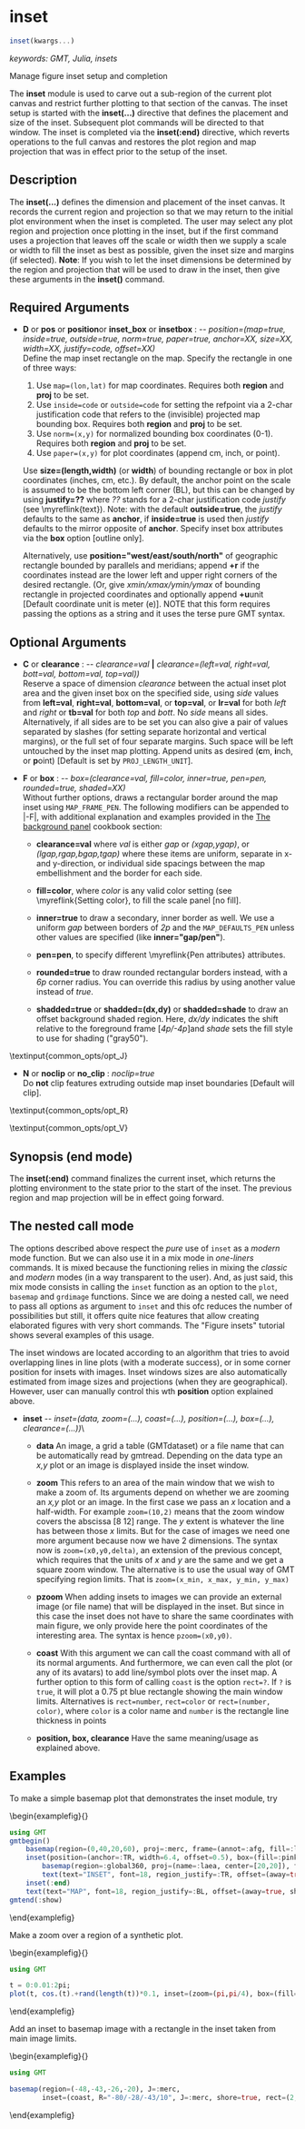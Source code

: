 # inset

```julia
inset(kwargs...)
```

*keywords: GMT, Julia, insets*

Manage figure inset setup and completion

The **inset** module is used to carve out a sub-region of the current plot canvas and
restrict further plotting to that section of the canvas. The inset setup is started with the **inset(...)**
directive that defines the placement and size of the inset. Subsequent plot commands will be directed
to that window. The inset is completed via the **inset(:end)** directive, which reverts operations to the full
canvas and restores the plot region and map projection that was in effect prior to the setup of the inset.


Description
-----------

The **inset(...)** defines the dimension and placement of the inset canvas. It records the current region and
projection so that we may return to the initial plot environment when  the inset is completed. The user may
select any plot region and projection once plotting in the inset, but if the first command uses a projection
that leaves off the scale or width then we supply a scale or width to fill the inset as best as possible, given
the inset size and margins (if selected). **Note**: If you wish to let the inset dimensions be determined by the
region and projection that will be used to draw in the inset, then give these arguments in the **inset()** command.


Required Arguments
------------------

- **D** or **pos**  or **position**or **inset_box** or **insetbox** : -- *position=(map=true, inside=true, outside=true, norm=true, paper=true, anchor=XX, size=XX, width=XX, justify=code, offset=XX)*\
    Define the map inset rectangle on the map. Specify the rectangle in one of three ways:

    1. Use `map=(lon,lat)` for map coordinates. Requires both **region** and **proj** to be set.
    2. Use `inside=code` or `outside=code` for setting the refpoint via a 2-char justification code that refers to
         the (invisible) projected map bounding box. Requires both **region** and **proj** to be set.
    3. Use `norm=(x,y)` for normalized bounding box coordinates (0-1). Requires both **region** and **proj** to be set.
    4. Use `paper=(x,y)` for plot coordinates (append cm, inch, or point).

    Use **size=(length,width)** (or **width**) of bounding rectangle or box in plot coordinates (inches, cm, etc.).
    By default, the anchor point on the scale is assumed to be the bottom left corner (BL), but this can be changed
    by using **justify=??** where *??* stands for a 2-char justification code *justify* (see \myreflink{text}).
    Note: with the default **outside=true**, the *justify* defaults to the same as **anchor**, if **inside=true** is used then *justify* defaults to the mirror opposite of **anchor**. Specify inset box attributes via the **box** option [outline only].

    Alternatively, use **position="west/east/south/north"** of geographic rectangle bounded by parallels and
    meridians; append **+r** if the coordinates instead are the lower left and upper right corners of the desired
    rectangle. (Or, give *xmin/xmax/ymin/ymax* of bounding rectangle in projected coordinates and optionally
    append **+u**unit [Default coordinate unit is meter (e)]. NOTE that this form requires passing the options
    as a string and it uses the terse pure GMT syntax.

Optional Arguments
------------------

- **C** or **clearance** : -- *clearance=val* **|** *clearance=(left=val, right=val, bott=val, bottom=val, top=val))*\
    Reserve a space of dimension *clearance* between the actual inset plot area and the given inset box on the specified
    side, using *side* values from **left=val**, **right=val**, **bottom=val**, or **top=val**, or **lr=val** for both
    *left* and *right* or **tb=val** for both *top* and *bott*. No *side* means all sides. Alternatively, if all sides
    are to be set you can also give a pair of values separated by slashes (for setting separate horizontal and vertical
    margins), or the full set of four separate margins. Such space will be left untouched by the inset map plotting.
    Append units as desired  (**c**m, **i**nch, or **p**oint) [Default is set by `PROJ_LENGTH_UNIT`].

- **F** or **box** : -- *box=(clearance=val, fill=color, inner=true, pen=pen, rounded=true, shaded=XX)*\
    Without further options, draws a rectangular border around the map inset using `MAP_FRAME_PEN`. The following
    modifiers can be appended to |-F|, with additional explanation and examples provided in the
    [The background panel](https://docs.generic-mapping-tools.org/dev/cookbook/features.html#background-panel)
    cookbook section:

    - **clearance=val** where *val* is either *gap* or *(xgap,ygap)*, or *(lgap,rgap,bgap,tgap)* where these items are uniform, separate in x- and y-direction, or individual side spacings between the map embellishment and the border for each side.
    
    - **fill=color**, where *color* is any valid color setting (see \myreflink{Setting color}, to fill the scale panel [no fill].
    
    - **inner=true** to draw a secondary, inner border as well. We use a uniform *gap* between borders of *2p* and the `MAP_DEFAULTS_PEN` unless other values are specified (like **inner="gap/pen"**). 
    
    - **pen=pen**, to specify different \myreflink{Pen attributes} attributes.
    
    - **rounded=true** to draw rounded rectangular borders instead, with a *6p* corner radius. You can override this radius by using another value instead of *true*.
    
    - **shadded=true** or **shadded=(dx,dy)** or **shadded=shade** to draw an offset background shaded region. Here, *dx/dy* indicates the shift relative to the foreground frame [*4p/-4p*]and *shade* sets the fill style to use for shading ("gray50").

\textinput{common_opts/opt_J}

- **N** or **noclip** or **no\_clip** : *noclip=true*\
    Do **not** clip features extruding outside map inset boundaries [Default will clip].

\textinput{common_opts/opt_R}

\textinput{common_opts/opt_V}

Synopsis (end mode)
-------------------

The **inset(:end)** command finalizes the current inset, which returns the plotting environment to the state
prior to the start of the inset. The previous region and map projection will be in effect going forward.


The nested call mode
--------------------

The options described above respect the _pure_ use of `inset` as a _modern_ mode function. But we can also use it
in a mix mode in _one-liners_ commands. It is mixed because the functioning relies in mixing the _classic_ and
_modern_ modes (in a way transparent to the user). And, as just said, this mix mode consists in calling the `inset`
function as an option to the `plot`, `basemap` and `grdimage` functions. Since we are doing a nested call, we need
to pass all options as argument to `inset` and this ofc reduces the number of possibilities but still, it offers
quite nice features that allow creating elaborated figures with very short commands. The "Figure insets" tutorial
shows several examples of this usage.

The inset windows are located according to an algorithm that tries to avoid overlapping lines in line plots (with
a moderate success), or in some corner position for insets with images. Inset windows sizes are also automatically
estimated from image sizes and projections (when they are geographical). However, user can manually control this
wth **position** option explained above.

- **inset** -- *inset=(data, zoom=(...), coast=(...), position=(...), box=(...), clearance=(...))*\

    - **data** An image, a grid a table (GMTdataset) or a file name that can be automatically read by
    gmtread. Depending on the data type an _x,y_ plot or an image is displayed inside the inset window. 

    - **zoom** This refers to an area of the main window that we wish to make a zoom of. Its arguments depend
    on whether we are zooming an _x,y_ plot or an image. In the first case we pass an _x_ location and a half-width.
    For example `zoom=(10,2)` means that the zoom window covers the abscissa [8 12] range. The _y_ extent is whatever
    the line has between those _x_ limits. But for the case of images we need one more argument because now we have 2
    dimensions. The syntax now is `zoom=(x0,y0,delta)`, an extension of the previous concept, which requires that the
    units of _x_ and _y_ are the same and we get a square zoom window. The alternative is to use the usual way of GMT
    specifying region limits. That is `zoom=(x_min, x_max, y_min, y_max)`

    - **pzoom** When adding insets to images we can provide an external image (or file name) that will be displayed
    in the inset. But since in this case the inset does not have to share the same coordinates with main figure, we
    only provide here the point coordinates of the interesting area. The syntax is hence `pzoom=(x0,y0)`.

    - **coast** With this argument we can call the coast command with all of its normal arguments. And
    furthermore, we can even call the plot (or any of its avatars) to add line/symbol plots over the
    inset map. A further option to this form of calling `coast` is the option `rect=?`. If `?` is `true`, it will
    plot a 0.75 pt blue rectangle showing the main window limits. Alternatives is `rect=number`, `rect=color` or
    `rect=(number, color)`, where `color` is a color name and `number` is the rectangle line thickness in points

    - **position, box, clearance** Have the same meaning/usage as explained above. 

Examples
--------

To make a simple basemap plot that demonstrates the inset module, try

\begin{examplefig}{}
```julia
using GMT
gmtbegin()
	basemap(region=(0,40,20,60), proj=:merc, frame=(annot=:afg, fill=:lightgreen))
	inset(position=(anchor=:TR, width=6.4, offset=0.5), box=(fill=:pink, pen=0.5), margins=0.6)
		basemap(region=:global360, proj=(name=:laea, center=[20,20]), figsize=5, frame=:afg)
		text(text="INSET", font=18, region_justify=:TR, offset=(away=true, shift=-0.4), noclip=true)
	inset(:end)
	text(text="MAP", font=18, region_justify=:BL, offset=(away=true, shift=0.5))
gmtend(:show)
```
\end{examplefig}

Make a zoom over a region of a synthetic plot.

\begin{examplefig}{}
```julia
using GMT

t = 0:0.01:2pi;
plot(t, cos.(t).+rand(length(t))*0.1, inset=(zoom=(pi,pi/4), box=(fill=:lightblue,)), show=true)
```
\end{examplefig}


Add an inset to basemap image with a rectangle in the inset taken from main image limits.

\begin{examplefig}{}
```julia
using GMT

basemap(region=(-48,-43,-26,-20), J=:merc,
        inset=(coast, R="-80/-28/-43/10", J=:merc, shore=true, rect=(2,:red)), show=true)
```
\end{examplefig}